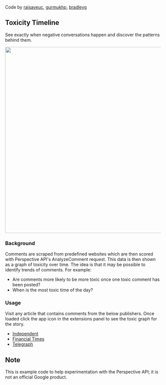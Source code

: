 Code by [raisaveuc](https://github.com/raisaveuc), [gurmukhp](https://github.com/gurmukhp), [bradleyg](https://github.com/bradleyg)

## Toxicity Timeline
See exactly when negative conversations happen and discover the patterns behind them.

<img src="http://services.google.com/fh/files/misc/ph_toxicity_timeline.gif" width="600">

### Background
Comments are scraped from predefined websites which are then scored with Perspective API's AnalyzeComment request. This data is then shown as a graph of toxicity over time. The idea is that it may be possible to identify trends of comments. For example:

 - Are comments more likely to be more toxic once one toxic comment has been posted?
 - When is the most toxic time of the day?

### Usage
Visit any article that contains comments from the below publishers. Once loaded click the app icon in the extensions panel to see the toxic graph for the story.

- [Independent](https://www.independent.co.uk)
- [Financial Times](https://www.ft.com)
- [Telegraph](https://www.telegraph.co.uk)

## Note
This is example code to help experimentation with the Perspective API; it is not an official Google product.

